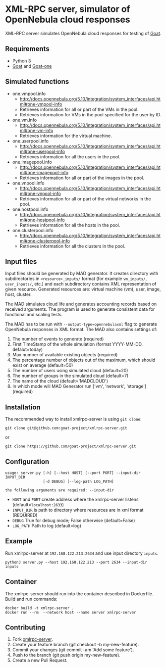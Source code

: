# XML-RPC server, simulator of OpenNebula cloud responses

XML-RPC server simulates OpenNebula cloud responses for testing of [Goat](https://github.com/goat-project/goat).

## Requirements
* Python 3
* [Goat](https://github.com/goat-project/goat) and [Goat-one](https://github.com/goat-project/goat-one)

## Simulated functions
* one.vmpool.info 
    * http://docs.opennebula.org/5.10/integration/system_interfaces/api.html#one-vmpool-info
    * Retrieves information for all or part of the VMs in the pool.
    * Retrieves information for VMs in the pool specified for the user by ID.
* one.vm.info 
    * http://docs.opennebula.org/5.10/integration/system_interfaces/api.html#one-vm-info
    * Retrieves information for the virtual machine.
* one.userpool.info
    * http://docs.opennebula.org/5.10/integration/system_interfaces/api.html#one-userpool-info
    * Retrieves information for all the users in the pool.
* one.imagepool.info
    * http://docs.opennebula.org/5.10/integration/system_interfaces/api.html#one-imagepool-info
    * Retrieves information for all or part of the images in the pool.
* one.vnpool.info
    * http://docs.opennebula.org/5.10/integration/system_interfaces/api.html#one-vnpool-info
    * Retrieves information for all or part of the virtual networks in the pool.
* one.hostpool.info
    * http://docs.opennebula.org/5.10/integration/system_interfaces/api.html#one-hostpool-info
    * Retrieves information for all the hosts in the pool.
* one.clusterpool.info
    * http://docs.opennebula.org/5.10/integration/system_interfaces/api.html#one-clusterpool-info
    * Retrieves information for all the clusters in the pool.

## Input files
Input files should be generated by MAD generator. It creates directory with subdirectories 
in `<resource>_inputs/` format (for example `vm_inputs/`, `user_inputs/`, etc.) and each subdirectory contains
XML representation of given resource. Generated resources are: virtual machine (vm), user, image, host, cluster.

The MAD simulates cloud life and generates accounting records based on received arguments. The program is used to generate consistent data for functional and scaling tests.

The MAD has to be run with `--output-type=opennebulaxml` flag to generate OpenNebula responses in XML format. The MAD also contains settings of:
1. The number of events to generate (required)
2. First TimeStamp of the whole simulation (format YYYY-MM-DD, defalut=today)
3. Max number of available existing objects (required)
4. The percentage number of objects out of the maximum, which should exist on average (default=50)
5. The number of users using simulated cloud (default=20)
6. The number of groups in the simulated cloud (default=7)
7. The name of the cloud (default='MADCLOUD')
8. In which mode will MAD Generator run ['vm', 'network', 'storage'] (required)

## Installation
The recommended way to install xmlrpc-server is using `git clone`:
```
git clone git@github.com:goat-project/xmlrpc-server.git
```
or
```
git clone https://github.com/goat-project/xmlrpc-server.git
```

## Configuration
```
usage: server.py [-h] [--host HOST] [--port PORT] --input-dir INPUT_DIR
                 [-d DEBUG] [--log-path LOG_PATH]

the following arguments are required: --input-dir
```
* `HOST` and `PORT` create address where the xmlrpc-server listens (default=`localhost:2633`)
* `INPUT_DIR` is path to directory where resources are in xml format (REQUIRED)
* `DEBUG` True for debug mode; False otherwise (default=False)
* `LOG_PATH` Path to log (default=log)


## Example
Run xmlrpc-server at `192.168.122.213:2634` and use input directory `inputs`.
```
python3 server.py --host 192.168.122.213 --port 2634 --input-dir inputs
```

## Container
The xmlrpc-server should run into the container described in Dockerfile. Build and run commands:
```
docker build -t xmlrpc-server .
docker run --rm  --network host --name server xmlrpc-server
```

## Contributing
1. Fork [xmlrpc-server](https://github.com/goat-project/xmlrpc-server/fork).
2. Create your feature branch (git checkout -b my-new-feature).
3. Commit your changes (git commit -am 'Add some feature').
4. Push to the branch (git push origin my-new-feature).
5. Create a new Pull Request.